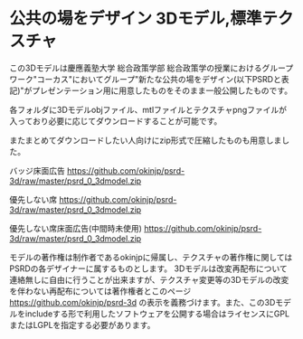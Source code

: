 # 公共の場をデザイン 3Dモデル,標準テクスチャ
この3Dモデルは慶應義塾大学 総合政策学部 総合政策学の授業におけるグループワーク"コーカス"においてグループ"新たな公共の場をデザイン(以下PSRDと表記)"がプレゼンテーション用に用意したものをそのまま一般公開したものです。


各フォルダに3Dモデルobjファイル、mtlファイルとテクスチャpngファイルが入っており必要に応じてダウンロードすることが可能です。

またまとめてダウンロードしたい人向けにzip形式で圧縮したものも用意しました。


バッジ床面広告
https://github.com/okinjp/psrd-3d/raw/master/psrd_0_3dmodel.zip

優先しない席
https://github.com/okinjp/psrd-3d/raw/master/psrd_0_3dmodel.zip

優先しない席床面広告(中間時未使用)
https://github.com/okinjp/psrd-3d/raw/master/psrd_0_3dmodel.zip


モデルの著作権は制作者であるokinjpに帰属し、テクスチャの著作権に関してはPSRDの各デザイナーに属するものとします。
3Dモデルは改変再配布について連絡無しに自由に行うことが出来ますが、テクスチャ変更等の3Dモデルの改変を伴わない再配布については著作権者とこのページ https://github.com/okinjp/psrd-3d の表示を義務づけます。また、この3Dモデルをincludeする形で利用したソフトウェアを公開する場合はライセンスにGPLまたはLGPLを指定する必要があります。

